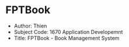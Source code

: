 # FPTBook
- Author: Thien
- Subject Code: 1670 Application Developemnt
- Title: FPTBook - Book Management System
